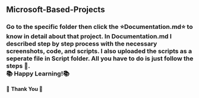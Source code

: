 ## Microsoft-Based-Projects
### Go to the specific folder then click the :star:Documentation.md:star:&nbsp;to know in detail about that project. In Documentation.md I described step by step process with the necessary screenshots, code, and scripts. I also uploaded the scripts as a seperate file in Script folder. All you have to do is just follow the steps 🙂. <br> :books: Happy Learning!:books:
:diamond_shape_with_a_dot_inside: <b>Thank You<b> :diamond_shape_with_a_dot_inside:
